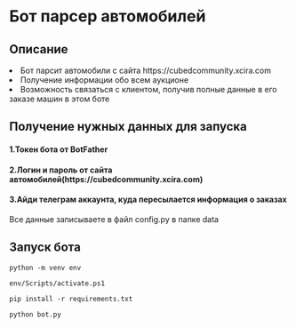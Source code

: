 <h1>Бот парсер автомобилей</h1>
<h2>Описание</h2>
<li>Бот парсит автомобили с сайта https://cubedcommunity.xcira.com
<li>Получение информации обо всем аукционе</li>
<li>Возможность связаться с клиентом, получив полные данные в его заказе машин в этом боте</li>
<h2>Получение нужных данных для запуска</h2>
<h4>1.Токен бота от BotFather</h4>
<h4>2.Логин и пароль от сайта автомобилей(https://cubedcommunity.xcira.com)</h4>
<h4>3.Айди телеграм аккаунта, куда пересылается информация о заказах</h4>
<p>Все данные записываете в файл config.py в папке data</p>
<h2>Запуск бота</h2>
<pre><code>python -m venv env</code></pre>
<pre><code>env/Scripts/activate.ps1</code></pre>
<pre><code>pip install -r requirements.txt</code></pre>
<pre><code>python bot.py</code></pre>
